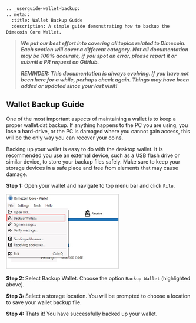 ```{eval-rst}
.. _userguide-wallet-backup:
.. meta::
  :title: Wallet Backup Guide
  :description: A simple guide demonstrating how to backup the Dimecoin Core Wallet.
```

> ***We put our best effort into covering all topics related to Dimecoin. Each section will cover a different category. Not all documentation may be 100% accurate, if you spot an error, please report it or submit a PR request on GitHub.***
>
> ***REMINDER: This documentation is always evolving. If you have not been here for a while, perhaps check again. Things may have been added or updated since your last visit!***

## Wallet Backup Guide

One of the most important aspects of maintaining a wallet is to keep a proper wallet.dat backup. If anything happens to the PC you are using, you lose a hard-drive, or the PC is damaged where you cannot gain access, this will be the only way you can recover your coins.

Backing up your wallet is easy to do with the desktop wallet. It is recommended you use an external device, such as a USB flash drive or similar device, to store your backup files safely. Make sure to keep your storage devices in a safe place and free from elements that may cause damage.

**Step 1:** Open your wallet and navigate to top menu bar and click `File`.

![Top Menu Bar Backup Option](../../img/dev/backup-wallet.png)

**Step 2:** Select Backup Wallet. Choose the option `Backup Wallet` (highlighted above).

**Step 3:** Select a storage location. You will be prompted to choose a location to save your wallet backup file.

**Step 4:** Thats it! You have successfully backed up your wallet.
